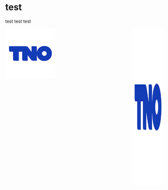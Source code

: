 # test
test
test
test

<img align="right" width="100" height="500" src="https://github.com/Abdl2000/test/blob/main/TNO%20logo.jpg">



<img src="https://github.com/Abdl2000/test/blob/main/TNO%20logo.jpg" alt="image" />
